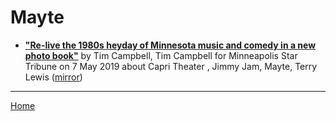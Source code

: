 # Mayte

 - [**"Re-live the 1980s heyday of Minnesota music and comedy in a new photo book"**](http://www.startribune.com/80s-scenesters-offer-snapshots-of-the-minneapolis-sound-in-new-photo-book/509385652/) by Tim Campbell, Tim Campbell for Minneapolis Star Tribune on 7 May 2019 about Capri Theater , Jimmy Jam, Mayte, Terry Lewis ([mirror](https://web.archive.org/web/*/http://www.startribune.com/80s-scenesters-offer-snapshots-of-the-minneapolis-sound-in-new-photo-book/509385652/))

----

[Home](../)
